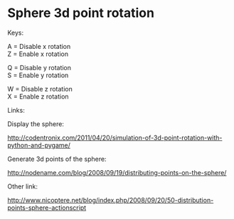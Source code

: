 Sphere 3d point rotation
========================

Keys:  

A = Disable x rotation  
Z = Enable x rotation  

Q = Disable y rotation  
S = Enable y rotation  

W = Disable z rotation  
X = Enable z rotation  

Links:  

Display the sphere:   

http://codentronix.com/2011/04/20/simulation-of-3d-point-rotation-with-python-and-pygame/

Generate 3d points of the sphere:

http://nodename.com/blog/2008/09/19/distributing-points-on-the-sphere/

Other link:  

http://www.nicoptere.net/blog/index.php/2008/09/20/50-distribution-points-sphere-actionscript
